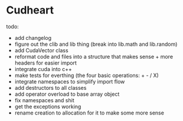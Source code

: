 # Cudheart

todo:
- add changelog
- figure out the clib and lib thing (break into lib.math and lib.random)
- add CudaVector class
- reformat code and files into a structure that makes sense + more headers for easier import
- integrate cuda into c++
- make tests for everthing (the four basic operations: + - / X)
- integrate namespaces to simplify import flow
- add destructors to all classes
- add operator overload to base array object
- fix namespaces and shit
- get the exceptions working
- rename creation to allocation for it to make some more sense